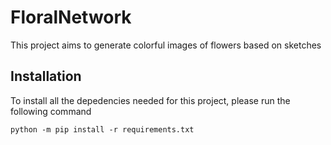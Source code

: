 # FloralNetwork

This project aims to generate colorful images of flowers based on sketches 

## Installation
To install all the depedencies needed for this project, please run the following command

``python -m pip install -r requirements.txt``


